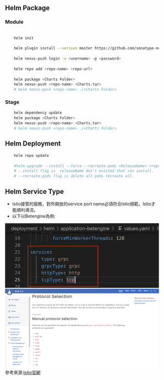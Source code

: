 ## Helm Package<Mac or linux>

### Module ###

``` sh

    helm init

    helm plugin install --version master https://github.com/sonatype-nexus-community/helm-nexus-push.git

    helm nexus-push login -u <username> -p <password>

    helm repo add <repo-name> <repo-url>

    helm package <Charts Folder>
    helm nexus-push <repo-name> <Charts.tar>
    # helm nexus-push <repo-name> ./<Charts Folder>

```

### Stage ###

``` sh
    helm dependency update
    helm package <Charts Folder>
    helm nexus-push <repo-name> <Charts.tar>
    # helm nexus-push <repo-name> ./<Charts Folder>
```

## Helm Deployment <Kubernetes Cluster>

``` sh
    helm repo update

    #helm upgrade --install --force --recreate-pods <ReleaseName> <repo>/<Charts>
    # --install flag is  releaseName don't existed that run install. 
    # --recreate-pods flag is delete all pods recreate all.
```

## Helm Service Type

- Istio接管的服務，對外開放的service port name必須符合Istio規範，Istio才能順利導流。
- 以下以Betengine為例:
  
![value](./resources/images/value.png)
![istio](./resources/images/istio.png)
參考來源:[Istio官網](https://istio.io/docs/ops/traffic-management/protocol-selection/)